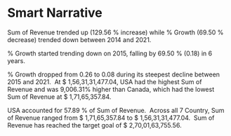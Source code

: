 # **Smart Narrative**

Sum of Revenue trended up (129.56 % increase) while % Growth (69.50 % decrease) trended down between 2014 and 2021.﻿﻿

% Growth started trending down on 2015, falling by 69.50 % (0.18) in 6 years.﻿﻿

% Growth dropped from 0.26 to 0.08 during its steepest decline between 2015 and 2021.﻿﻿
﻿
At $ 1,56,31,31,477.04, USA had the highest Sum of Revenue and was 9,006.31% higher than Canada, which had the lowest Sum of Revenue at 
$ 1,71,65,357.84.﻿﻿

USA accounted for 57.89 % of Sum of Revenue.﻿﻿
﻿﻿
Across all 7 Country, Sum of Revenue ranged from $ 1,71,65,357.84 to $ 1,56,31,31,477.04.﻿﻿
﻿
Sum of Revenue has reached the target goal of $ 2,70,01,63,755.56.﻿
